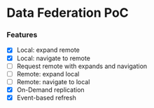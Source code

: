 # Data Federation PoC

### Features
- [X] Local: expand remote
- [X] Local: navigate to remote
- [ ] Request remote with expands and navigation
- [ ] Remote: expand local
- [ ] Remote: navigate to local
- [X] On-Demand replication
- [X] Event-based refresh
